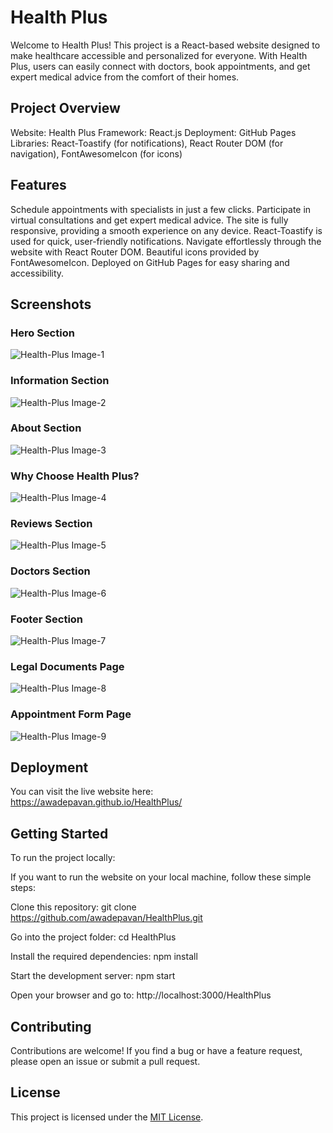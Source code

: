 # Health Plus

Welcome to Health Plus! This project is a React-based website designed to make healthcare accessible and personalized for everyone. With Health Plus, users can easily connect with doctors, book appointments, and get expert medical advice from the comfort of their homes.

## Project Overview

Website: Health Plus
Framework: React.js
Deployment: GitHub Pages
Libraries: React-Toastify (for notifications), React Router DOM (for navigation), FontAwesomeIcon (for icons)

## Features
Schedule appointments with specialists in just a few clicks.
Participate in virtual consultations and get expert medical advice.
The site is fully responsive, providing a smooth experience on any device.
React-Toastify is used for quick, user-friendly notifications.
Navigate effortlessly through the website with React Router DOM.
Beautiful icons provided by FontAwesomeIcon.
Deployed on GitHub Pages for easy sharing and accessibility.

## Screenshots

### Hero Section

![Health-Plus Image-1](https://i.postimg.cc/0Q4839KN/Health-Plus-Image1.png)

### Information Section

![Health-Plus Image-2](https://i.postimg.cc/zvRJY4TF/Health-Plus-Image2.png)

### About Section

![Health-Plus Image-3](https://i.postimg.cc/8zGrwbV0/Health-Plus-Image3.png)

### Why Choose Health Plus?

![Health-Plus Image-4](https://i.postimg.cc/fknMz5Kn/Health-Plus-Image4.png)

### Reviews Section

![Health-Plus Image-5](https://i.postimg.cc/xjkHdCRt/Health-Plus-Image5.png)

### Doctors Section

![Health-Plus Image-6](https://i.postimg.cc/8PM6h0xv/Health-Plus-Image6.png)

### Footer Section

![Health-Plus Image-7](https://i.postimg.cc/sftWGrHy/Health-Plus-Image7.png)

### Legal Documents Page

![Health-Plus Image-8](https://i.postimg.cc/FKskXszb/Health-Plus-Image8.png)

### Appointment Form Page

![Health-Plus Image-9](https://i.postimg.cc/2SxLtBk8/Health-Plus-Image9.png)

## Deployment

You can visit the live website here: https://awadepavan.github.io/HealthPlus/

## Getting Started

To run the project locally:

If you want to run the website on your local machine, follow these simple steps:

Clone this repository:
git clone https://github.com/awadepavan/HealthPlus.git

Go into the project folder:
cd HealthPlus

Install the required dependencies:
npm install

Start the development server:
npm start

Open your browser and go to:
http://localhost:3000/HealthPlus
## Contributing

Contributions are welcome! If you find a bug or have a feature request, please open an issue or submit a pull request.

## License

This project is licensed under the [MIT License](./LICENSE "Project LICENSE").
